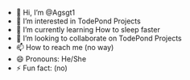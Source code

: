- 👋 Hi, I’m @Agsgt1
- 👀 I’m interested in TodePond Projects
- 🌱 I’m currently learning How to sleep faster
- 💞️ I’m looking to collaborate on TodePond Projects
- 📫 How to reach me (no way)
- 😄 Pronouns: He/She
- ⚡ Fun fact: (no)

<!---
Agsgt1/Agsgt1 is a ✨ special ✨ repository because its `README.md` (this file) appears on your GitHub profile.
You can click the Preview link to take a look at your changes.
--->
